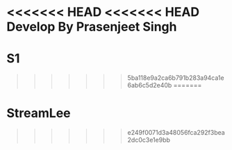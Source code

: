 <<<<<<< HEAD
<<<<<<< HEAD
Develop By Prasenjeet Singh
=======
# S1
>>>>>>> 5ba118e9a2ca6b791b283a94ca1e6ab6c5d2e40b
=======
# StreamLee
>>>>>>> e249f0071d3a48056fca292f3bea2dc0c3e1e9bb
